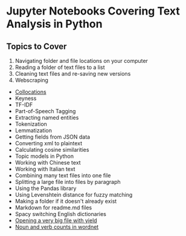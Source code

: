 # Jupyter Notebooks Covering Text Analysis in Python

## Topics to Cover

1. Navigating folder and file locations on your computer
2. Reading a folder of text files to a list
3. Cleaning text files and re-saving new versions
4. Webscraping
- [Collocations](https://github.com/dh-fall-2018/jupyter-notebooks-text-analysis/blob/master/Collocations-with-spacy-processing.ipynb)
- Keyness
- TF-IDF
- Part-of-Speech Tagging
- Extracting named entities
- Tokenization
- Lemmatization
- Getting fields from JSON data
- Converting xml to plaintext
- Calculating cosine similarities
- Topic models in Python
- Working with Chinese text 
- Working with Italian text
- Combining many text files into one file
- Splitting a large file into files by paragraph
- Using the Pandas library
- Using Levenshtein distance for fuzzy matching
- Making a folder if it doesn't already exist
- Markdown for readme.md files
- Spacy switching English dictionaries
- [Opening a very big file with yield](https://github.com/dh-fall-2018/jupyter-notebooks-text-analysis/blob/master/Load-big.ipynb)
- [Noun and verb counts in wordnet](https://github.com/dh-fall-2018/jupyter-notebooks-text-analysis/blob/master/Wordnet-synset-counts.ipynb)
